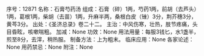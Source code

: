 序号：12871
名称：石膏芍药汤
组成：石膏（碎）1两，芍药1两，前胡（去芦头）1两，葛根1两，柴胡（去苗）1两，升麻半两，桑根白皮（锉）3分，荆芥穗3分，黄芩3分。
出处：《圣济总录》卷二十二。
主治：中风伤寒，壮热，肢节疼痛，头目昏眩，咳嗽喘粗。
加减：None
功效：None
用法用量：每服3钱匕，水1盏半，煎至8分，去滓，稍热服。
制备方法：上为粗末。
临床应用：None
各家论述：None
用药禁忌：None
附注：None
